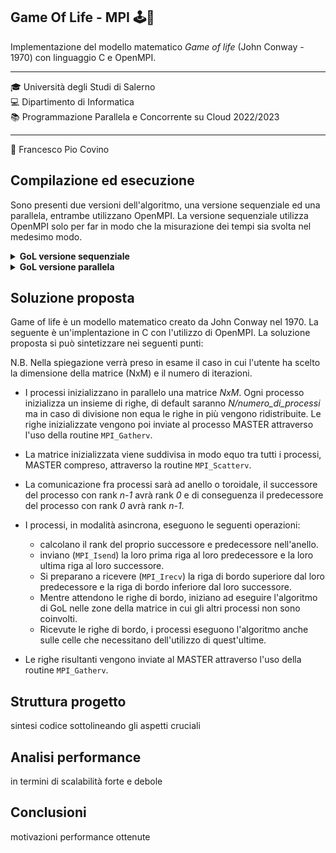 ## Game Of Life - MPI  🕹️🧬
Implementazione del modello matematico *Game of life* (John Conway - 1970) con linguaggio C e OpenMPI.

----
🎓 Università degli Studi di Salerno  
💻 Dipartimento di Informatica  
📚 Programmazione Parallela e Concorrente su Cloud 2022/2023

----
👤 Francesco Pio Covino

## Compilazione ed esecuzione 
Sono presenti due versioni dell'algoritmo, una versione sequenziale ed una parallela, entrambe utilizzano OpenMPI. La versione sequenziale utilizza OpenMPI solo per far in modo che la misurazione dei tempi sia svolta nel medesimo modo.

<details>
  <summary><b>GoL versione sequenziale</b></summary>

Per la compilazione eseguire il seguente comando da terminale:  

```c
mpicc -o gol sequential_gol.c
```
Per l'esecuzione esistono due varianti:

La prima variante permette di inizializzare la matrice seed con un pattern memorizzato su file. Il file pattern va inserito in formato plain text (.txt) nella directory *patterns/*. Una cella della matrice indicata come viva conterrà il simbolo *O* mentre se indicata come morta conterrà il simbolo *"."*; I seguenti sono due esempi di pattern:

Pulsar pattern             |  Glidergun pattern
:-------------------------:|:-------------------------:
![pulsar](images/pulsar.png)  |  ![glidergun](images/glidergun.png) 

Oltre al nome del file va specificato il numero di iterazioni da eseguire:
```c
mpirun -n 1 gol filename it
// per esempio
mpirun -n 1 gol pulsar 10
```  
La seconda variante permette di eseguire l'algoritmo specificando 3 argomenti:
- numero di righe
- numero di colonne
- numero di iterazioni  

N.B. La matrice di partenza verrà generata in maniera casuale.
```c
mpirun -n 1 gol rows cols it
// per esempio
mpirun -n 1 gol 100 200 8
```  
  
</details>

<details>
    <summary><b>GoL versione parallela</b></summary>

Per la compilazione eseguire il seguente comando da terminale:  

```
mpicc -o execname programname.c
// per esempio
mpicc -o mpigol mpi_gol.c
```  
Per l'esecuzione esistono 3 varianti:

La prima variante permette di inizializzare la matrice seed con un pattern memorizzato su file. Il file pattern va inserito in formato plain text (.txt) nella directory *patterns/*. Una cella della matrice indicata come viva conterrà il simbolo *O* mentre se indicata come morta conterrà il simbolo *"."*; I seguenti sono due esempi di pattern:

Pulsar pattern             |  Glidergun pattern
:-------------------------:|:-------------------------:
![pulsar](images/pulsar.png)  |  ![glidergun](images/glidergun.png) 

Oltre al nome del file va specificato il numero di iterazioni da eseguire e il numero di processi da utilizzare:
```
mpirun -n N execname filename it
// per esempio
mpirun -n 5 mpigol pulsar 10
```  
La seconda variante permette di eseguire l'algoritmo specificando 3 argomenti:
- numero di righe
- numero di colonne
- numero di iterazioni  

N.B. La matrice di partenza verrà generata in maniera casuale.
```
mpirun -n N execname rows cols it
// per esempio
mpirun -5  mpigol 100 200 8
```  
La terza variante non richiede alcun argomento aggiuntivo ed eseguirà l'algoritmo utilizzando i parametri di default (una matrice 240x160 su 6 iterazioni), riempendo la matrice con valori casuali.
```
mpirun -n N execname
// per esempio
mpirun -5  mpigol
```  

</details>

## Soluzione proposta
Game of life è un modello matematico creato da John Conway nel 1970.
La seguente è un'implentazione in C con l'utilizzo di OpenMPI. La soluzione proposta si può sintetizzare nei seguenti punti:

N.B. Nella spiegazione verrà preso in esame il caso in cui l'utente ha scelto la dimensione della matrice (NxM) e il numero di iterazioni.

- I processi inizializzano in parallelo una matrice *NxM*. Ogni processo inizializza un insieme di righe, di default saranno *N/numero_di_processi* ma in caso di divisione non equa le righe in più vengono ridistribuite. Le righe inizializzate vengono poi inviate al processo MASTER attraverso l'uso della routine `MPI_Gatherv`.

- La matrice inizializzata viene suddivisa in modo equo tra tutti i processi, MASTER compreso, attraverso la routine `MPI_Scatterv`.

- La comunicazione fra processi sarà ad anello o toroidale, il successore del processo con rank *n-1* avrà rank *0* e di conseguenza il predecessore del processo con rank *0* avrà rank *n-1*.

- I processi, in modalità asincrona, eseguono le seguenti operazioni:
    - calcolano il rank del proprio successore e predecessore nell'anello.
    - inviano (`MPI_Isend`) la loro prima riga al loro predecessore e la loro ultima riga al loro successore.
    - Si preparano a ricevere (`MPI_Irecv`) la riga di bordo superiore dal loro predecessore e la riga di bordo inferiore dal loro successore.
    - Mentre attendono le righe di bordo, iniziano ad eseguire l'algoritmo di GoL nelle zone della matrice in cui gli altri processi non sono coinvolti.
    - Ricevute le righe di bordo, i processi eseguono l'algoritmo anche sulle celle che necessitano dell'utilizzo di quest'ultime.

- Le righe risultanti vengono inviate al MASTER attraverso l'uso della routine `MPI_Gatherv`.

## Struttura progetto
sintesi codice sottolineando gli aspetti cruciali

## Analisi performance
in termini di scalabilità forte e debole

## Conclusioni
motivazioni performance ottenute
